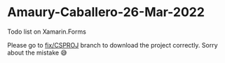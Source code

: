 # Amaury-Caballero-26-Mar-2022
Todo list on Xamarin.Forms

Please go to [fix/CSPROJ](https://github.com/LarryKapija/Amaury-Caballero-26-Mar-2022/tree/fix/CSPROJ) branch to download the project correctly. Sorry about the mistake 😅